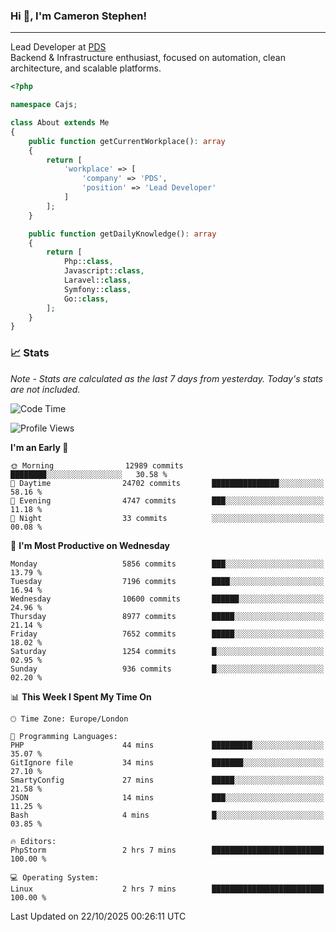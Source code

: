 ### Hi 👋, I'm Cameron Stephen!

---

Lead Developer at [PDS](https://prindatasolutions.co.uk)  
Backend & Infrastructure enthusiast, focused on automation, clean architecture, and scalable platforms.


```php
<?php

namespace Cajs;

class About extends Me
{
    public function getCurrentWorkplace(): array
    {
        return [
            'workplace' => [
                'company' => 'PDS',
                'position' => 'Lead Developer'
            ]
        ];
    }

    public function getDailyKnowledge(): array
    {
        return [
            Php::class,
            Javascript::class,
            Laravel::class,
            Symfony::class,
            Go::class,
        ];
    }
}
```

### 📈 Stats
<p><em>Note - Stats are calculated as the last 7 days from yesterday. Today's stats are not included.</em></p>


<!--START_SECTION:waka-->
![Code Time](http://img.shields.io/badge/Code%20Time-4%2C740%20hrs%201%20min-blue)

![Profile Views](http://img.shields.io/badge/Profile%20Views-0-blue)

**I'm an Early 🐤** 

```text
🌞 Morning                12989 commits       ████████░░░░░░░░░░░░░░░░░   30.58 % 
🌆 Daytime                24702 commits       ███████████████░░░░░░░░░░   58.16 % 
🌃 Evening                4747 commits        ███░░░░░░░░░░░░░░░░░░░░░░   11.18 % 
🌙 Night                  33 commits          ░░░░░░░░░░░░░░░░░░░░░░░░░   00.08 % 
```
📅 **I'm Most Productive on Wednesday** 

```text
Monday                   5856 commits        ███░░░░░░░░░░░░░░░░░░░░░░   13.79 % 
Tuesday                  7196 commits        ████░░░░░░░░░░░░░░░░░░░░░   16.94 % 
Wednesday                10600 commits       ██████░░░░░░░░░░░░░░░░░░░   24.96 % 
Thursday                 8977 commits        █████░░░░░░░░░░░░░░░░░░░░   21.14 % 
Friday                   7652 commits        █████░░░░░░░░░░░░░░░░░░░░   18.02 % 
Saturday                 1254 commits        █░░░░░░░░░░░░░░░░░░░░░░░░   02.95 % 
Sunday                   936 commits         █░░░░░░░░░░░░░░░░░░░░░░░░   02.20 % 
```


📊 **This Week I Spent My Time On** 

```text
🕑︎ Time Zone: Europe/London

💬 Programming Languages: 
PHP                      44 mins             █████████░░░░░░░░░░░░░░░░   35.07 % 
GitIgnore file           34 mins             ███████░░░░░░░░░░░░░░░░░░   27.10 % 
SmartyConfig             27 mins             █████░░░░░░░░░░░░░░░░░░░░   21.58 % 
JSON                     14 mins             ███░░░░░░░░░░░░░░░░░░░░░░   11.25 % 
Bash                     4 mins              █░░░░░░░░░░░░░░░░░░░░░░░░   03.85 % 

🔥 Editors: 
PhpStorm                 2 hrs 7 mins        █████████████████████████   100.00 % 

💻 Operating System: 
Linux                    2 hrs 7 mins        █████████████████████████   100.00 % 
```


 Last Updated on 22/10/2025 00:26:11 UTC
<!--END_SECTION:waka-->
